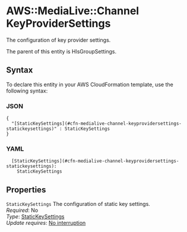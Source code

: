 # AWS::MediaLive::Channel KeyProviderSettings<a name="aws-properties-medialive-channel-keyprovidersettings"></a>

The configuration of key provider settings\.

The parent of this entity is HlsGroupSettings\.

## Syntax<a name="aws-properties-medialive-channel-keyprovidersettings-syntax"></a>

To declare this entity in your AWS CloudFormation template, use the following syntax:

### JSON<a name="aws-properties-medialive-channel-keyprovidersettings-syntax.json"></a>

```
{
  "[StaticKeySettings](#cfn-medialive-channel-keyprovidersettings-statickeysettings)" : StaticKeySettings
}
```

### YAML<a name="aws-properties-medialive-channel-keyprovidersettings-syntax.yaml"></a>

```
  [StaticKeySettings](#cfn-medialive-channel-keyprovidersettings-statickeysettings):
    StaticKeySettings
```

## Properties<a name="aws-properties-medialive-channel-keyprovidersettings-properties"></a>

`StaticKeySettings` <a name="cfn-medialive-channel-keyprovidersettings-statickeysettings"></a>
The configuration of static key settings\.  
_Required_: No  
_Type_: [StaticKeySettings](aws-properties-medialive-channel-statickeysettings.md)  
_Update requires_: [No interruption](https://docs.aws.amazon.com/AWSCloudFormation/latest/UserGuide/using-cfn-updating-stacks-update-behaviors.html#update-no-interrupt)
